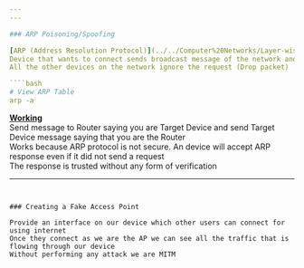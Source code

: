 ```yaml
---
---

### ARP Poisoning/Spoofing

[ARP (Address Resolution Protocol)](../../Computer%20Networks/Layer-wise%20Concepts/Data%20Link%20Layer%20Concepts/ARP%20(Address%20Resolution%20Protocol).md) used to resolve IP Address to [MAC (Media Access Control) Address](../../Computer%20Networks/Layer-wise%20Concepts/Data%20Link%20Layer%20Concepts/MAC%20(Media%20Access%20Control)%20Address.md)  
Device that wants to connect sends broadcast message of the network and the device that has the requested IP Address responds with its MAC Address.  
All the other devices on the network ignore the request (Drop packet)

````bash
# View ARP Table
arp -a
````

**<u>Working</u>**  
Send message to Router saying you are Target Device and send Target Device message saying that you are the Router  
Works because ARP protocol is not secure. An device will accept ARP response even if it did not send a request  
The response is trusted without any form of verification

---
```


### Creating a Fake Access Point

Provide an interface on our device which other users can connect for using internet  
Once they connect as we are the AP we can see all the traffic that is flowing through our device  
Without performing any attack we are MITM
